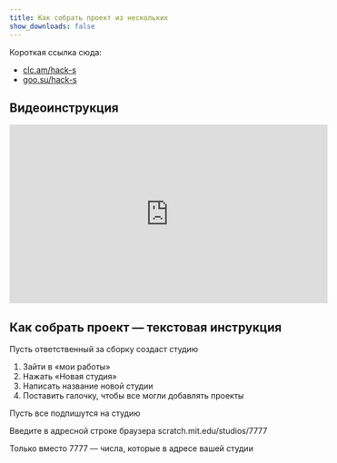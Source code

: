 ```yaml
---
title: Как собрать проект из нескольких
show_downloads: false
---
```


Короткая ссылка сюда:

- [clc.am/hack-s](https://clc.am/hack-s)
- [goo.su/hack-s](https://goo.su/hack-s)

##  Видеоинструкция

<iframe width="560" height="315" src="https://www.youtube.com/embed/97Sl9NmaSm0" title="YouTube video player" frameborder="0" allow="accelerometer; autoplay; clipboard-write; encrypted-media; gyroscope; picture-in-picture" allowfullscreen></iframe>

## Как собрать проект — текстовая инструкция

Пусть ответственный за сборку создаст студию

1. Зайти в «мои работы»
2. Нажать «Новая студия»
3. Написать название новой студии
4. Поставить галочку, чтобы все могли добавлять проекты

Пусть все подпишутся на студию

Введите в адресной строке браузера 
scratch.mit.edu/studios/7777

Только вместо 7777 — числа, которые в адресе вашей студии



